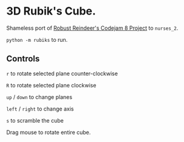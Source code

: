 # 3D Rubik's Cube.

Shameless port of [Robust Reindeer's Codejam 8 Project](https://github.com/bjoseru/pdcj8-robust-reindeer) to `nurses_2`.

`python -m rubiks` to run.

Controls
--------
`r` to rotate selected plane counter-clockwise

`R` to rotate selected plane clockwise

`up` / `down` to change planes

`left` / `right` to change axis

`s` to scramble the cube

Drag mouse to rotate entire cube.
